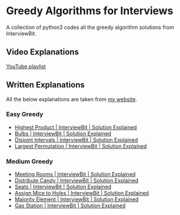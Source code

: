 # Greedy Algorithms for Interviews
A collection of python3 codes all the greedy algorithm solutions from InterviewBit.

<h2> Video Explanations </h2>
<a href="https://youtube.com/playlist?list=PLDsoMz1uLK22DTzjRDIqg8GIdKQFi1wIK">YouTube playlist</a>

<h2> Written Explanations </h2>
All the below explanations are taken from <a href="https://chaudhary1337.com/highest-product-interviewbit-solution-explained/">my website</a>.

<h3>Easy Greedy</h3>

<ul>
  <li><a href="https://chaudhary1337.com/highest-product-interviewbit-solution-explained/">Highest Product | InterviewBit | Solution Explained</a></li>
  <li><a href="https://chaudhary1337.com/bulbs-interviewbit-solution-explained/">Bulbs | InterviewBit | Solution Explained</a></li>
  <li><a href="https://chaudhary1337.com/disjoint-intervals-interviewbit-solution-explained/">Disjoint Intervals | InterviewBit | Solution Explained</a></li>     <li><a href="https://chaudhary1337.com/largest-permutation-interviewbit-solution-explained/">Largest Permutation | InterviewBit | Solution Explained</a></li>
</ul>

<h3>Medium Greedy</h3>

<ul>
  <li><a href="https://chaudhary1337.com/meeting-rooms-interviewbit-solution-explained/">Meeting Rooms | InterviewBit | Solution Explained</a></li>
  <li><a href="https://chaudhary1337.com/distribute-candy-interviewbit-solution-explained/">Distribute Candy | InterviewBit | Solution Explained</a></li>
  <li><a href="https://chaudhary1337.com/seats-interviewbit-solution-explained/">Seats | InterviewBit | Solution Explained</a></li>
  <li><a href="https://chaudhary1337.com/assign-mice-to-holes-interviewbit-solution-explained/">Assign Mice to Holes | InterviewBit | Solution Explained</a></li>
  <li><a href="https://chaudhary1337.com/majority-element-interviewbit-solution-explained/">Majority Element | InterviewBit | Solution Explained</a></li>
  <li><a href="https://chaudhary1337.com/gas-station-interviewbit-solution-explained/">Gas Station | InterviewBit | Solution Explained</a></li>
</ul>
